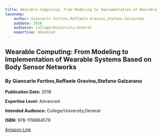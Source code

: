 ```yaml
---
title: Wearable Computing: From Modeling to Implementation of Wearable Systems Based on Body Sensor Networks
taxonomy:
	author: Giancarlo Fortino,Raffaele Gravina,Stefano Galzarano
	pubdate: 2018
	audience: College/University,General
	expertise: Advanced
---
```

## Wearable Computing: From Modeling to Implementation of Wearable Systems Based on Body Sensor Networks
### By Giancarlo Fortino,Raffaele Gravina,Stefano Galzarano

**Publication Date:** 2018

**Expertise Level:** Advanced

**Intended Audience:** College/University,General

**ISBN:** 978-1118864579

[Amazon Link](https://www.amazon.com/Wearable-Computing-Modeling-Implementation-Networks-ebook/dp/B07C1DV3Y4)